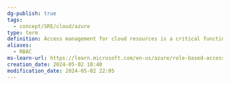 ```yaml
---
dg-publish: true
tags:
  - concept/SRE/cloud/azure
type: term
definition: Access management for cloud resources is a critical function for any organization that is using the cloud. Azure role-based access control (Azure RBAC) helps you manage who has access to Azure resources, what they can do with those resources, and what areas they have access to.
aliases:
  - RBAC
ms-learn-url: https://learn.microsoft.com/en-us/azure/role-based-access-control/overview
creation_date: 2024-05-02 18:40
modification_date: 2024-05-02 22:05
---
```

